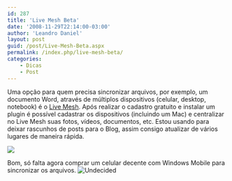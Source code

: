 ```yaml
---
id: 287
title: 'Live Mesh Beta'
date: '2008-11-29T22:14:00-03:00'
author: 'Leandro Daniel'
layout: post
guid: /post/Live-Mesh-Beta.aspx
permalink: /index.php/live-mesh-beta/
categories:
    - Dicas
    - Post
---
```


Uma opção para quem precisa sincronizar arquivos, por exemplo, um documento Word, através de múltiplos dispositivos (celular, desktop, notebook) é o [Live Mesh](https://www.mesh.com). Após realizar o cadastro gratuito e instalar um plugin é possível cadastrar os dispositivos (incluindo um Mac) e centralizar no Live Mesh suas fotos, vídeos, documentos, etc. Estou usando para deixar rascunhos de posts para o Blog, assim consigo atualizar de vários lugares de maneira rápida.

![](http://leandrodaniel.com/pics/mesh.png)

Bom, só falta agora comprar um celular decente com Windows Mobile para sincronizar os arquivos. ![Undecided](/editors/tiny_mce/plugins/emotions/images/smiley-undecided.gif "Undecided")